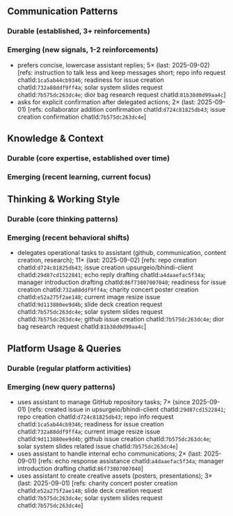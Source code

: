 ## Communication Patterns
### Durable (established, 3+ reinforcements)

### Emerging (new signals, 1-2 reinforcements)
- prefers concise, lowercase assistant replies; 5× (last: 2025-09-02) [refs: instruction to talk less and keep messages short; repo info request chatId:`1ca5ab44cb9346`; readiness for issue creation chatId:`732a88ddf9ff4a`; solar system slides request chatId:`7b575dc263dc4e`; dior bag research request chatId:`81b38d0d99aa4c`]
- asks for explicit confirmation after delegated actions; 2× (last: 2025-09-01) [refs: collaborator addition confirmation chatId:`d724c81825db43`; issue creation confirmation chatId:`7b575dc263dc4e`]

## Knowledge & Context
### Durable (core expertise, established over time)

### Emerging (recent learning, current focus)

## Thinking & Working Style
### Durable (core thinking patterns)

### Emerging (recent behavioral shifts)
- delegates operational tasks to assistant (github, communication, content creation, research); 11× (last: 2025-09-02) [refs: repo creation chatId:`d724c81825db43`; issue creation upsurgeio/bhindi-client chatId:`29d87cd1522841`; echo reply drafting chatId:`a4daaefac5f34a`; manager introduction drafting chatId:`86f73807007040`; readiness for issue creation chatId:`732a88ddf9ff4a`; charity concert poster creation chatId:`e52a275f2ae148`; current image resize issue chatId:`9d113880ee9d4b`; slide deck creation request chatId:`7b575dc263dc4e`; solar system slides request chatId:`7b575dc263dc4e`; github issue creation chatId:`7b575dc263dc4e`; dior bag research request chatId:`81b38d0d99aa4c`]

## Platform Usage & Queries
### Durable (regular platform activities)

### Emerging (new query patterns)
- uses assistant to manage GitHub repository tasks; 7× (since 2025-09-01) [refs: created issue in upsurgeio/bhindi-client chatId:`29d87cd1522841`; repo creation chatId:`d724c81825db43`; repo info request chatId:`1ca5ab44cb9346`; readiness for issue creation chatId:`732a88ddf9ff4a`; current image resize issue chatId:`9d113880ee9d4b`; github issue creation chatId:`7b575dc263dc4e`; solar system slides related issue chatId:`7b575dc263dc4e`]
- uses assistant to handle internal echo communications; 2× (last: 2025-09-01) [refs: echo response assistance chatId:`a4daaefac5f34a`; manager introduction drafting chatId:`86f73807007040`]
- uses assistant to create creative assets (posters, presentations); 3× (last: 2025-09-01) [refs: charity concert poster creation chatId:`e52a275f2ae148`; slide deck creation request chatId:`7b575dc263dc4e`; solar system slides request chatId:`7b575dc263dc4e`]